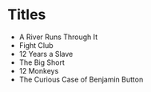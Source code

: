  # Titles

- A River Runs Through It
- Fight Club
- 12 Years a Slave
- The Big Short
- 12 Monkeys
- The Curious Case of Benjamin Button
